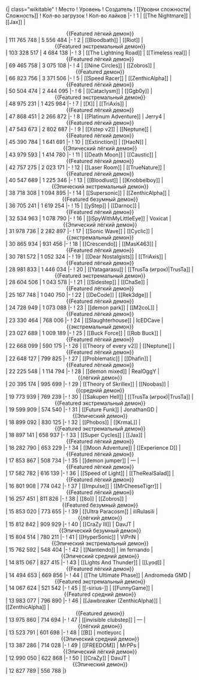 {| class="wikitable"
! Место
! Уровень
! Создатель
! [[Уровни сложности|Сложность]]
! Кол-во загрузок
! Кол-во лайков
|-
! 1
| [[The Nightmare]]
| [[Jax]]
| <center>{{Featured лёгкий демон}}</center>
| 111 765 748
| 5 556 484
|-
! 2
| [[Bloodbath]]
| [[Riot]]
| <center>{{Featured экстремальный демон}}</center>
| 103 328 517
| 4 684 138
|-
! 3
| [[The Lightning Road]]
| [[Timeless real]]
| <center>{{Featured лёгкий демон}}</center>
| 69 465 758
| 3 075 108
|-
! 4
| [[Nine Circles]]
| [[Zobros]]
| <center>{{Featured демон}}</center>
| 66 823 756
| 3 371 506
|-
! 5
| [[Speed Racer]]
| [[ZenthicAlpha]]
| <center>{{Featured лёгкий демон}}</center>
| 50 504 474
| 2 444 095
|-
! 6
| [[Cataclysm]]
| [[Ggb0y]]
| <center>{{Featured экстремальный демон}}</center>
| 48 975 231
| 1 425 984
|-
! 7
| [[X]]
| [[TriAxis]]
| <center>{{Featured лёгкий демон}}</center>
| 47 868 451
| 2 266 872
|-
! 8
| [[Platinum Adventure]]
| Jerry4
| <center>{{Featured лёгкий демон}}</center>
| 47 543 673
| 2 802 687
|-
! 9
| [[Xstep v2]]
| [[Neptune]]
| <center>{{Featured лёгкий демон}}</center>
| 45 390 784
| 1 641 691
|-
! 10
| [[Extinction]]
| [[HaoN]]
| <center>{{Эпический лёгкий демон}}</center>
| 43 979 593
| 1 414 780
|-
! 11
| [[Death Moon]]
| [[Caustic]]
| <center>{{Featured лёгкий демон}}</center>
| 42 757 275
| 2 023 171
|-
! 12
| [[Laser Room]]
| [[TrueNature]]
| <center>{{Featured лёгкий демон}}</center>
| 40 547 689
| 1 225 346
|-
! 13
| [[Bloodlust]]
| [[Knobbelboy]]
| <center>{{Эпический экстремальный демон}}</center>
| 38 718 308
| 1 094 895
|-
! 14
| [[Supersonic]]
| [[ZenthicAlpha]]
| <center>{{Featured безумный демон}}</center>
| 36 705 241
| 1 619 254
|-
! 15
| [[yStep]]
| [[Darnoc]]
| <center>{{Featured лёгкий демон}}</center>
| 32 534 963
| 1 078 790
|-
! 16
| [[iSpyWithMyLittleEye]]
| Voxicat
| <center>{{Эпический лёгкий демон}}</center>
| 31 978 736
| 2 282 897
|-
! 17
| [[Sonic Wave]]
| [[Cyclic]]
| <center>{{экстремальный демон}}</center>
| 30 865 934
| 931 456
|-
! 18
| [[Crescendo]]
| [[MasK463]]
| <center>{{Featured лёгкий демон}}</center>
| 30 781 572
| 1 052 324
|-
! 19
| [[Dear Nostalgists]]
| [[TriAxis]]
| <center>{{Featured лёгкий демон}}</center>
| 28 981 833
| 1 446 034
|-
! 20
| [[Yatagarasu]]
| [[TrusTa (игрок)|TrusTa]]
| <center>{{Featured экстремальный демон}}</center>
| 28 604 506
| 1 043 578
|-
! 21
| [[Sidestep]]
| [[ChaSe]]
| <center>{{Featured лёгкий демон}}</center>
| 25 167 748
| 1 040 750
|-
! 22
| [[DeCode]]
| [[Rek3dge]]
| <center>{{Featured лёгкий демон}}</center>
| 24 728 949
| 1 073 088
|-
! 23
| [[demon park]]
| [[M2coL]]
| <center>{{Featured лёгкий демон}}</center>
| 23 330 464
| 768 006
|-
! 24
| [[Slaughterhouse]]
| IcEDCave
| <center>{{экстремальный демон}}</center>
| 23 027 689
| 1 009 189
|-
! 25
| [[Buck Force]]
| [[Rob Buck]]
| <center>{{Featured лёгкий демон}}</center>
| 22 668 099
| 590 175
|-
! 26
| [[Theory of every v2]]
| [[Neptune]]
| <center>{{Featured лёгкий демон}}</center>
| 22 648 127
| 799 825
|-
! 27
| [[Problematic]]
| [[Dhafin]]
| <center>{{Featured лёгкий демон}}</center>
| 22 225 548
| 1 114 794
|-
! 28
| [[demon mixed]]
| RealOggY
| <center>{{лёгкий демон}}</center>
| 20 395 174
| 995 699
|-
! 29
| [[Theory of Skrillex]]
| [[Noobas]]
| <center>{{средний демон}}</center>
| 19 773 939
| 769 239
|-
! 30
| [[Sakupen Hell]]
| [[TrusTa (игрок)|TrusTa]]
| <center>{{Featured экстремальный демон}}</center>
| 19 599 909
| 574 540
|-
! 31
| [[Future Funk]]
| JonathanGD
| <center>{{Эпический демон}}</center>
| 18 899 092
| 830 125
|-
! 32
| [[Phobos]]
| [[KrmaL]]
| <center>{{Featured экстремальный демон}}</center>
| 18 897 141
| 658 937
|-
! 33
| [[Super Cycles]]
| [[Jax]]
| <center>{{Featured лёгкий демон}}</center>
| 18 282 790
| 653 229
|-
! 34
| [[Moon Adventure]]
| [[Experience D]]
| <center>{{Featured лёгкий демон}}</center>
| 17 853 867
| 508 734
|-
! 35
| [[demon jumper]]
| —
| <center>{{Featured лёгкий демон}}</center>
| 17 582 782
| 616 139
|-
! 36
| [[Speed of Light]]
| [[TheRealSalad]]
| <center>{{Featured лёгкий демон}}</center>
| 16 801 908
| 774 042
|-
! 37
| [[Impulse]]
| [[MrCheeseTigrr]]
| <center>{{Featured лёгкий демон}}</center>
| 16 257 451
| 811 826
|-
! 38
| [[8o]]
| [[Zobros]]
| <center>{{Featured безумный демон}}</center>
| 15 853 020
| 773 655
|-
! 39
| [[Ultra Paracosm]]
| iIiRulasiIi
| <center>{{лёгкий демон}}</center>
| 15 812 842
| 909 929
|-
! 40
| [[CraZy III]]
| DavJT
| <center>{{Эпический безумный демон}}</center>
| 15 804 514
| 780 211
|-
! 41
| [[HyperSonic]]
| ViPriN
| <center>{{Эпический экстремальный демон}}</center>
| 15 762 592
| 548 404
|-
! 42
| [[Nantendo]]
| im fernando
| <center>{{Эпический средний демон}}</center>
| 14 815 067
| 827 415
|-
! 43
| [[Lights And Thunder]]
| [[Lyod]]
| <center>{{Featured лёгкий демон}}</center>
| 14 494 653
| 669 856
|-
! 44
| [[The Ultimate Phase]]
| Andromeda GMD
| <center>{{Featured экстремальный демон}}</center>
| 14 067 624
| 521 542
|-
! 45
| [[-sirius-]]
| [[FunnyGame]]
| <center>{{Featured средний демон}}</center>
| 13 983 077
| 796 890
|-
! 46
| [[Jawbreaker (ZenthicAlpha)]]
| [[ZenthicAlpha]]
| <center>{{Featured демон}}</center>
| 13 975 860
| 714 694
|-
! 47
| [[invisible clubstep]]
| —
| <center>{{лёгкий демон}}</center>
| 13 523 791
| 601 698
|-
! 48
| [[B]]
| motleyorc
| <center>{{Эпический средний демон}}</center>
| 13 387 286
| 714 028
|-
! 49
| [[FREEDOM]]
| MrPPs
| <center>{{Эпический лёгкий демон}}</center>
| 12 990 050
| 622 868
|-
! 50
| [[CraZy]]
| DavJT
| <center>{{Эпический демон}}</center>
| 12 827 789
| 556 788
|}